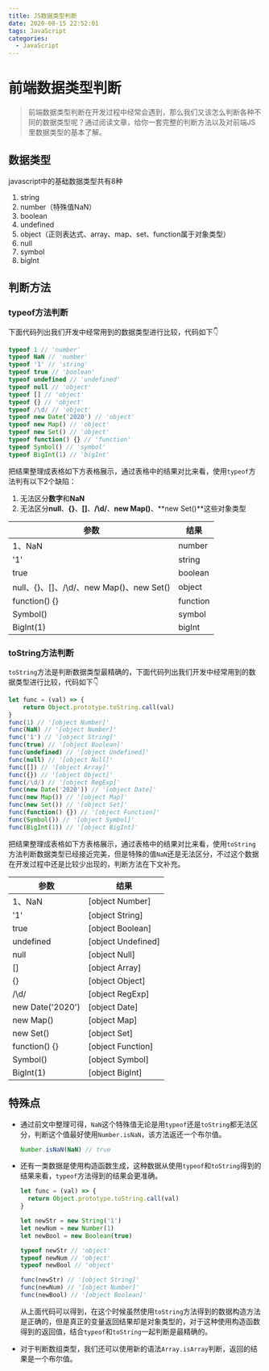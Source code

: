 ```yaml
---
title: JS数据类型判断
date: 2020-08-15 22:52:01
tags: JavaScript
categories:
  - JavaScript
---
```

# **前端数据类型判断**

> 前端数据类型判断在开发过程中经常会遇到，那么我们又该怎么判断各种不同的数据类型呢？通过阅读文章，给你一套完整的判断方法以及对前端JS里数据类型的基本了解。

## 数据类型

javascript中的基础数据类型共有8种

1. string
2. number（特殊值NaN）
3. boolean
4. undefined
5. object（正则表达式、array、map、set、function属于对象类型）
6. null
7. symbol
8. bigInt



## 判断方法

### typeof方法判断

下面代码列出我们开发中经常用到的数据类型进行比较，代码如下👇

```javascript
typeof 1 // 'number'
typeof NaN // 'number'
typeof '1' // 'string'
typeof true // 'boolean'
typeof undefined // 'undefined'
typeof null // 'object'
typeof [] // 'object'
typeof {} // 'object'
typeof /\d/ // 'object'
typeof new Date('2020') // 'object'
typeof new Map() // 'object'
typeof new Set() // 'object'
typeof function() {} // 'function'
typeof Symbol() // 'symbol'
typeof BigInt(1) // 'bigInt'
```

把结果整理成表格如下方表格展示，通过表格中的结果对比来看，使用<code>typeof</code>方法判有以下2个缺陷：

1. 无法区分**数字**和**NaN**
2. 无法区分**null**、**{}**、**[]**、**/\d/**、**new Map()**、**new Set()**这些对象类型

| 参数                                     | 结果     |
| ---------------------------------------- | -------- |
| 1、NaN                                   | number   |
| '1'                                      | string   |
| true                                     | boolean  |
| null、{}、[]、/\d/、new Map()、new Set() | object   |
| function() {}                            | function |
| Symbol()                                 | symbol   |
| BigInt(1)                                | bigInt   |

### toString方法判断 

<code>toString</code>方法是判断数据类型最精确的，下面代码列出我们开发中经常用到的数据类型进行比较，代码如下👇

```javascript
let func = (val) => {
	return Object.prototype.toString.call(val)
}
func(1) // '[object Number]'
func(NaN) // '[object Number]'
func('1') // '[object String]'
func(true) // '[object Boolean]'
func(undefined) // '[object Undefined]'
func(null) // '[object Null]'
func([]) // '[object Array]'
func({}) // '[object Object]'
func(/\d/) // '[object RegExp]'
func(new Date('2020')) // '[object Date]'
func(new Map()) // '[object Map]'
func(new Set()) // '[object Set]'
func(function() {}) // '[object Function]'
func(Symbol()) // '[object Symbol]'
func(BigInt(1)) // '[object BigInt]'
```

把结果整理成表格如下方表格展示，通过表格中的结果对比来看，使用<code>toString</code>方法判断数据类型已经接近完美，但是特殊的值<code>NaN</code>还是无法区分，不过这个数据在开发过程中还是比较少出现的，判断方法在下文补充。

| 参数             | 结果               |
| ---------------- | ------------------ |
| 1、NaN           | [object Number]    |
| '1'              | [object String]    |
| true             | [object Boolean]   |
| undefined        | [object Undefined] |
| null             | [object Null]      |
| []               | [object Array]     |
| {}               | [object Object]    |
| /\d/             | [object RegExp]    |
| new Date('2020') | [object Date]      |
| new Map()        | [object Map]       |
| new Set()        | [object Set]       |
| function() {}    | [object Function]  |
| Symbol()         | [object Symbol]    |
| BigInt(1)        | [object BigInt]    |

## 特殊点

- 通过前文中整理可得，<code>NaN</code>这个特殊值无论是用<code>typeof</code>还是<code>toString</code>都无法区分，判断这个值最好使用<code>Number.isNaN</code>，该方法返还一个布尔值。

  ```javascript
  Number.isNaN(NaN) // true
  ```

- 还有一类数据是使用构造函数生成，这种数据从使用<code>typeof</code>和<code>toString</code>得到的结果来看，<code>typeof</code>方法得到的结果会更准确。

  ```javascript
  let func = (val) => {
  	return Object.prototype.toString.call(val)
  }
  
  let newStr = new String('1')
  let newNum = new Number(1)
  let newBool = new Boolean(true)
  
  typeof newStr // 'object'
  typeof newNum // 'object'
  typeof newBool // 'object'
  
  func(newStr) // '[object String]'
  func(newNum) // '[object Number]'
  func(newBool) // '[object Boolean]'
  ```

  从上面代码可以得到，在这个时候虽然使用<code>toString</code>方法得到的数据构造方法是正确的，但是真正的变量返回结果却是对象类型的，对于这种使用构造函数得到的返回值，结合<code>typeof</code>和<code>toString</code>一起判断是最精确的。

- 对于判断数组类型，我们还可以使用新的语法<code>Array.isArray</code>判断，返回的结果是一个布尔值。
